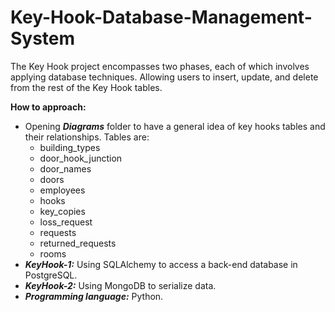 # Key-Hook-Database-Management-System
The Key Hook project encompasses two phases, each of which involves applying database techniques. Allowing users to insert, update, and delete from the rest of the Key Hook tables. 

**How to approach:** 
- Opening ***Diagrams*** folder to have a general idea of key hooks tables and their relationships. Tables are:
  - building_types
  - door_hook_junction
  - door_names
  - doors
  - employees
  - hooks
  - key_copies
  - loss_request
  - requests
  - returned_requests
  - rooms
- ***KeyHook-1:*** Using SQLAlchemy to access a back-end database in PostgreSQL.
- ***KeyHook-2:*** Using MongoDB to serialize data.
- ***Programming language:*** Python. 
